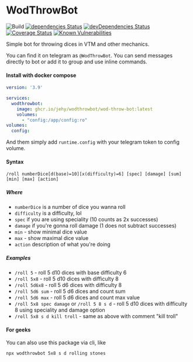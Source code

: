 # WodThrowBot

![Build](https://github.com/jehy/wodThrowBot/workflows/Build/badge.svg)
[![dependencies Status](https://david-dm.org/jehy/wodThrowBot/status.svg)](https://david-dm.org/jehy/wodThrowBot)
[![devDependencies Status](https://david-dm.org/jehy/wodThrowBot/dev-status.svg)](https://david-dm.org/jehy/wodThrowBot?type=dev)
[![Coverage Status](https://coveralls.io/repos/github/jehy/wodThrowBot/badge.svg?branch=master)](https://coveralls.io/github/jehy/wodThrowBot?branch=master)
[![Known Vulnerabilities](https://snyk.io/test/github/jehy/wodThrowBot/badge.svg)](https://snyk.io/test/github/jehy/wodThrowBot)

Simple bot for throwing dices in VTM and other mechanics.

You can find it on telegram as `@WodThrowBot`. You can send messages directly to bot
or add it to group and use inline commands.
#### Install with docker compose
```yml
version: '3.9'

services:
  wodthrowbot:
    image: ghcr.io/jehy/wodthrowbot/wod-throw-bot:latest
    volumes:
      - "config:/app/config:ro"
volumes:
  config:
```
And them simply add `runtime.config` with your telegram token to config volume.
#### Syntax
```
/roll numberDice[d(base)=10][x(difficulty)=6] [spec] [damage] [sum] [min] [max] [action]
```

##### Where
* `numberDice` is a number of dice you wanna roll
* `difficulty` is a difficulty, lol
* `spec` if you are using speciality (10 counts as 2x successes)
* `damage` if you're gonna roll damage (1 does not subtract successes)
* `min` - show minimal dice value
* `max` - show maximal dice value
* `action` description of what you're doing

##### Examples
* `/roll 5` - roll 5 d10 dices with base difficulty 6
* `/roll 5x8` - roll 5 d10 dices with difficulty 8
* `/roll 5d6x8` - roll 5 d6 dices with difficulty 8
* `/roll 5d6 sum` - roll 5 d6 dices and count sum
* `/roll 5d6 max` - roll 5 d6 dices and count max value
* `/roll 5x8 spec damage` or `/roll 5 8 s d` - roll 5 d10 dices with difficulty 8 using speciality and damage option
* `/roll 5x8 s d kill troll` - same as above with comment "kill troll"

#### For geeks

You can also use this package via cli, like

```bash
npx wodthrowbot 5x8 s d rolling stones
```
